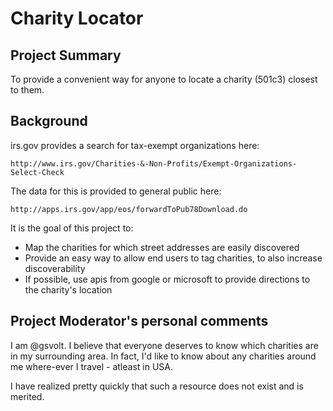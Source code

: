 # Charity Locator

## Project Summary

To provide a convenient way for anyone to locate a charity (501c3) closest to them.

## Background

irs.gov provides a search for tax-exempt organizations here:

    http://www.irs.gov/Charities-&-Non-Profits/Exempt-Organizations-Select-Check

The data for this is provided to general public here:

    http://apps.irs.gov/app/eos/forwardToPub78Download.do

It is the goal of this project to:
* Map the charities for which street addresses are easily discovered
* Provide an easy way to allow end users to tag charities, to also increase discoverability
* If possible, use apis from google or microsoft to provide directions to the charity's location

## Project Moderator's personal comments

I am @gsvolt. I believe that everyone deserves to know which charities are in my surrounding area. In fact, I'd like to know about any charities around me where-ever I travel - atleast in USA.

I have realized pretty quickly that such a resource does not exist and is merited.
